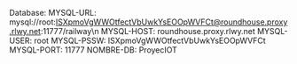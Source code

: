 Database: MYSQL-URL:    mysql://root:ISXpmoVgWWOtfectVbUwkYsEOOpWVFCt@roundhouse.proxy.rlwy.net:11777/railway\n
  MYSQL-HOST:    roundhouse.proxy.rlwy.net
  MYSQL-USER:    root
  MYSQL-PSSW:    ISXpmoVgWWOtfectVbUwkYsEOOpWVFCt
  MYSQL-PORT:    11777
  NOMBRE-DB:     ProyecIOT
